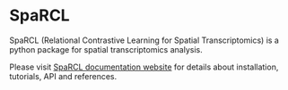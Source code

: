 # SpaRCL

SpaRCL (Relational Contrastive Learning for Spatial Transcriptomics) is a python package for spatial transcriptomics analysis.

Please visit [SpaRCL documentation website](https://sparcl.readthedocs.io/) for details about installation, tutorials, API and references.
